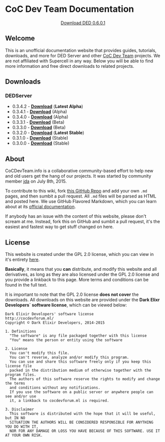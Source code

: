 # CoC Dev Team Documentation

<center><a href="https://cocdevteam.info/downloads/DEDServer-0.3.4.2.zip" class="btn btn-primary">Download DED 0.6.0.1</a></center>

## Welcome
This is an unofficial documentation website that provides guides, tutorials, downloads, and more for DED Server and other [CoC Dev Team](http://www.cocdevteam.com/) projects. We are not affiliated with Supercell in any way. Below you will be able to find more information and free direct downloads to related projects.

## Downloads

### DEDServer

 * 0.3.4.2 - **[Download](https://cocdevteam.info/downloads/DEDServer-0.3.4.2.zip)** (**Latest Alpha**)
 * 0.3.4.1 - **[Download](https://cocdevteam.info/downloads/DEDServer-0.3.4.1.zip)** (Alpha)
 * 0.3.4.0 - **[Download](https://cocdevteam.info/downloads/DEDServer-0.3.4.0.zip)** (Alpha)
 * 0.3.3.1 - **[Download](https://cocdevteam.info/downloads/DEDServer-0.3.3.1.zip)** (Beta)
 * 0.3.3.0 - **[Download](https://cocdevteam.info/downloads/DEDServer-0.3.3.0.zip)** (Beta)
 * 0.3.2.0 - **[Download](https://cocdevteam.info/downloads/DEDServer-0.3.2.0.zip)** (**Latest Stable**)
 * 0.3.1.0 - **[Download](https://cocdevteam.info/downloads/DEDServer-0.3.1.0.zip)** (Stable)
 * 0.3.0.0 - **[Download](https://cocdevteam.info/downloads/DEDServer-0.3.0.0.zip)** (Stable)

## About
CoCDevTeam.info is a collaborative community-based effort to help new and old users get the hang of our projects. It was started by community member [jda](http://www.cocdevteam.com/forum/member.php?action=profile&uid=209) on July 8th, 2015. 

To contribute to this wiki, fork [this GitHub Repo](https://github.com/JonahAragon/ded-info) and add your own `.md` pages, and then sumbit a pull request. All `.md` files will be parsed as HTML and posted here. We use GitHub Flavored Markdown, which you can learn about at its [official documentation](https://help.github.com/articles/github-flavored-markdown/).

If anybody has an issue with the content of this website, please don't scream at me. Instead, fork this on GitHub and sumbit a pull request, it's the easiest and fastest way to get stuff changed on here.

## License
This website is created under the GPL 2.0 license, which you can view in it's entirety [here](http://cocdevteam.info/LICENSE).

**Basically**, it means that you **can** distribute, and modify this website and all derivatives, as long as they are also licensed under the GPL 2.0 license and you provide a linkback to this page. More terms and conditions can be found in the full text.

It is important to note that the GPL 2.0 license **does not cover** the downloads. All downloads on this website are provided under the **Dark Elixr Developers` software license**, which can be viewed below:

```
Dark Elixir Developers' software license
http://cocdevforum.ml/
Copyright © Dark Elixir Developers, 2014-2015

1. Definitions
  "The software" is any file packaged together with this license
  "You" means the person or entity using the software

2. License
  You can't modify this file.
  You can't reverse, analyze and/or modify this program.
  You can use and share this software freely only if you keep this license file
  packed in the distribution medium of otherwise together with the program files.
  The authors of this software reserve the rights to modify and change the terms
  and conditions without any notifications.
  If you use the software on a public server or anywhere people can see and/or use
  it, a linkback to cocdevforum.ml is required.
  
3. Disclaimer
  This software is distributed with the hope that it will be useful, but IN NO
  SITUATION THE AUTHORS WILL BE CONSIDERED RESPONSIBLE FOR ANYTHING YOU DO WITH IT,
  NOR FOR ANY DAMAGE OR LOSS YOU HAVE BECAUSE OF THIS SOFTWARE. USE IT AT YOUR OWN RISK.
```
